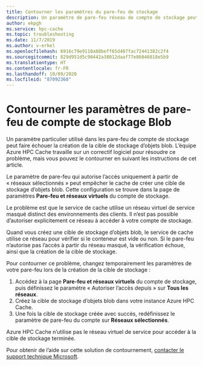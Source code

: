 ```yaml
---
title: Contourner les paramètres du pare-feu de stockage
description: Un paramètre de pare-feu réseau de compte de stockage peut entraîner un échec lors de la création d’une cible de stockage Blob Azure dans Azure HPC Cache. Cet article fournit une solution de contournement pour la limitation jusqu’à ce qu’un correctif logiciel soit en place.
author: ekpgh
ms.service: hpc-cache
ms.topic: troubleshooting
ms.date: 11/7/2019
ms.author: v-erkel
ms.openlocfilehash: 6916c79e9110a88beff65d487fac72441382c2f4
ms.sourcegitcommit: 829d951d5c90442a38012daaf77e86046018e5b9
ms.translationtype: HT
ms.contentlocale: fr-FR
ms.lasthandoff: 10/09/2020
ms.locfileid: "87092368"
---
```

# <a name="work-around-blob-storage-account-firewall-settings"></a>Contourner les paramètres de pare-feu de compte de stockage Blob

Un paramètre particulier utilisé dans les pare-feu de compte de stockage peut faire échouer la création de la cible de stockage d’objets blob. L’équipe Azure HPC Cache travaille sur un correctif logiciel pour résoudre ce problème, mais vous pouvez le contourner en suivant les instructions de cet article.

Le paramètre de pare-feu qui autorise l’accès uniquement à partir de « réseaux sélectionnés » peut empêcher le cache de créer une cible de stockage d’objets blob. Cette configuration se trouve dans la page de paramètres **Pare-feu et réseaux virtuels** du compte de stockage.

Le problème est que le service de cache utilise un réseau virtuel de service masqué distinct des environnements des clients. Il n’est pas possible d’autoriser explicitement ce réseau à accéder à votre compte de stockage.

Quand vous créez une cible de stockage d’objets blob, le service de cache utilise ce réseau pour vérifier si le conteneur est vide ou non. Si le pare-feu n’autorise pas l’accès à partir du réseau masqué, la vérification échoue, ainsi que la création de la cible de stockage.

Pour contourner ce problème, changez temporairement les paramètres de votre pare-feu lors de la création de la cible de stockage :

1. Accédez à la page **Pare-feu et réseaux virtuels** du compte de stockage, puis définissez le paramètre « Autoriser l’accès depuis » sur **Tous les réseaux**.
1. Créez la cible de stockage d’objets blob dans votre instance Azure HPC Cache.
1. Une fois la cible de stockage créée avec succès, redéfinissez le paramètre de pare-feu du compte sur **Réseaux sélectionnés**.

Azure HPC Cache n’utilise pas le réseau virtuel de service pour accéder à la cible de stockage terminée.

Pour obtenir de l’aide sur cette solution de contournement, [contacter le support technique Microsoft](hpc-cache-support-ticket.md).

